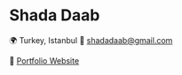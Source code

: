 # Shada Daab

🌍 Turkey, Istanbul
📧 shadadaab@gmail.com

🔗 [Portfolio Website](https://portfolio-three-orpin-87.vercel.app/)

